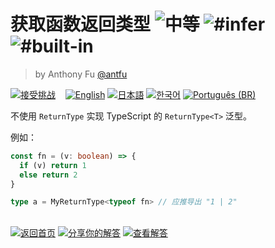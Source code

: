 <!--info-header-start--><h1>获取函数返回类型 <img src="https://img.shields.io/badge/-%E4%B8%AD%E7%AD%89-d9901a" alt="中等"/> <img src="https://img.shields.io/badge/-%23infer-999" alt="#infer"/> <img src="https://img.shields.io/badge/-%23built--in-999" alt="#built-in"/></h1><blockquote><p>by Anthony Fu <a href="https://github.com/antfu" target="_blank">@antfu</a></p></blockquote><p><a href="https://tsch.js.org/2/play/zh-CN" target="_blank"><img src="https://img.shields.io/badge/-%E6%8E%A5%E5%8F%97%E6%8C%91%E6%88%98-3178c6?logo=typescript&logoColor=white" alt="接受挑战"/></a> &nbsp;&nbsp;&nbsp;<a href="./README.md" target="_blank"><img src="https://img.shields.io/badge/-English-gray" alt="English"/></a>  <a href="./README.ja.md" target="_blank"><img src="https://img.shields.io/badge/-%E6%97%A5%E6%9C%AC%E8%AA%9E-gray" alt="日本語"/></a>  <a href="./README.ko.md" target="_blank"><img src="https://img.shields.io/badge/-%ED%95%9C%EA%B5%AD%EC%96%B4-gray" alt="한국어"/></a>  <a href="./README.pt-BR.md" target="_blank"><img src="https://img.shields.io/badge/-Portugu%C3%AAs%20(BR)-gray" alt="Português (BR)"/></a> </p><!--info-header-end-->

不使用 `ReturnType` 实现 TypeScript 的 `ReturnType<T>` 泛型。

例如：

```ts
const fn = (v: boolean) => {
  if (v) return 1
  else return 2
}

type a = MyReturnType<typeof fn> // 应推导出 "1 | 2"
```

<!--info-footer-start--><br><a href="../../README.zh-CN.md" target="_blank"><img src="https://img.shields.io/badge/-%E8%BF%94%E5%9B%9E%E9%A6%96%E9%A1%B5-grey" alt="返回首页"/></a> <a href="https://tsch.js.org/2/answer/zh-CN" target="_blank"><img src="https://img.shields.io/badge/-%E5%88%86%E4%BA%AB%E4%BD%A0%E7%9A%84%E8%A7%A3%E7%AD%94-teal" alt="分享你的解答"/></a> <a href="https://tsch.js.org/2/solutions" target="_blank"><img src="https://img.shields.io/badge/-%E6%9F%A5%E7%9C%8B%E8%A7%A3%E7%AD%94-de5a77?logo=awesome-lists&logoColor=white" alt="查看解答"/></a> <!--info-footer-end-->
